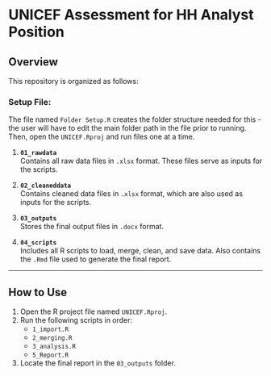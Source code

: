 # UNICEF Assessment for HH Analyst Position

## Overview
This repository is organized as follows:

### Setup File:
The file named `Folder Setup.R` creates the folder structure needed for this - the user will have to edit the main folder path in the file prior to running. Then, open the `UNICEF.Rproj` and run files one at a time. 


1. **`01_rawdata`**  
   Contains all raw data files in `.xlsx` format. These files serve as inputs for the scripts.

2. **`02_cleaneddata`**  
   Contains cleaned data files in `.xlsx` format, which are also used as inputs for the scripts.

3. **`03_outputs`**  
   Stores the final output files in `.docx` format.

4. **`04_scripts`**  
   Includes all R scripts to load, merge, clean, and save data. Also contains the `.Rmd` file used to generate the final report.

---

## How to Use
1. Open the R project file named `UNICEF.Rproj`.  
2. Run the following scripts in order:  
   - `1_import.R`  
   - `2_merging.R`  
   - `3_analysis.R`  
   - `5_Report.R`  
3. Locate the final report in the `03_outputs` folder.
